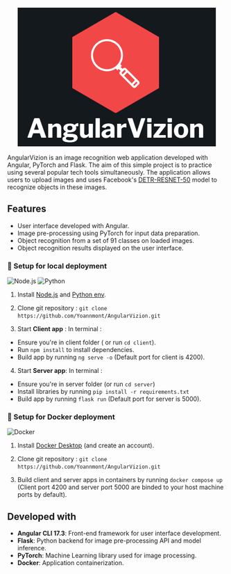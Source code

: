 
<p align="center">

<img src="AngularVizion.png"/>

</p>


AngularVizion is an image recognition web application developed with Angular, PyTorch and Flask.
The aim of this simple project is to practice using several popular tech tools simultaneously. 
The application allows users to upload images and uses Facebook's [DETR-RESNET-50](https://huggingface.co/facebook/detr-resnet-50) model to recognize objects in these images.


## Features

- User interface developed with Angular.
- Image pre-processing using PyTorch for input data preparation.
- Object recognition from a set of 91 classes on loaded images.
- Object recognition results displayed on the user interface.


### 🏡 Setup for local deployment

![Node.js](	https://img.shields.io/badge/Node.js-43853D?style=for-the-badge&logo=node.js&logoColor=white) ![Python](https://img.shields.io/badge/python-3670A0?style=for-the-badge&logo=python&logoColor=ffdd54)
1. Install [Node.js](https://nodejs.org/en) and [Python env](https://www.python.org/downloads/).


2. Clone git repository :
`git clone https://github.com/Yoannmont/AngularVizion.git`

3. Start **Client app** :
In terminal : 
 - Ensure you're in client folder ( or run `cd client`).
 - Run `npm install` to install dependencies.
 - Build app by running `ng serve -o` (Default port for client is 4200).

4. Start **Server app**:
In terminal :
- Ensure you're in server folder (or run `cd server`)
- Install libraries by running `pip install -r requirements.txt`
- Build app by running `flask run` (Default port for server is 5000).

### 🐳 Setup for Docker deployment


![Docker](https://img.shields.io/badge/docker-%230db7ed.svg?style=for-the-badge&logo=docker&logoColor=white)

1. Install [Docker Desktop](https://www.docker.com/products/docker-desktop/) (and create an account).

2. Clone git repository :
`git clone https://github.com/Yoannmont/AngularVizion.git`

3. Build client and server apps in containers by running
`docker compose up` (Client port 4200 and server port 5000 are binded to your host machine ports by default).

## Developed with 

- **Angular CLI 17.3**: Front-end framework for user interface development.
- **Flask**: Python backend for image pre-processing API and model inference.
- **PyTorch**: Machine Learning library used for image processing. 
- **Docker**: Application containerization.

